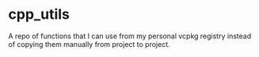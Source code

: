 # cpp_utils

A repo of functions that I can use from my personal vcpkg registry instead of copying 
them manually from project to project.